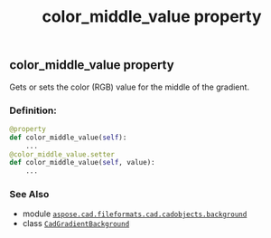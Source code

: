 ﻿---
title: color_middle_value property
second_title: Aspose.CAD for Python via .NET API References
description: 
type: docs
weight: 100
url: /python-net/aspose.cad.fileformats.cad.cadobjects.background/cadgradientbackground/color_middle_value/
is_root: false
---

## color_middle_value property


Gets or sets the color (RGB) value for the middle of the gradient.
### Definition:
```python
@property
def color_middle_value(self):
    ...
@color_middle_value.setter
def color_middle_value(self, value):
    ...
```

### See Also
* module [`aspose.cad.fileformats.cad.cadobjects.background`](../../)
* class [`CadGradientBackground`](/cad/python-net/aspose.cad.fileformats.cad.cadobjects.background/cadgradientbackground)
